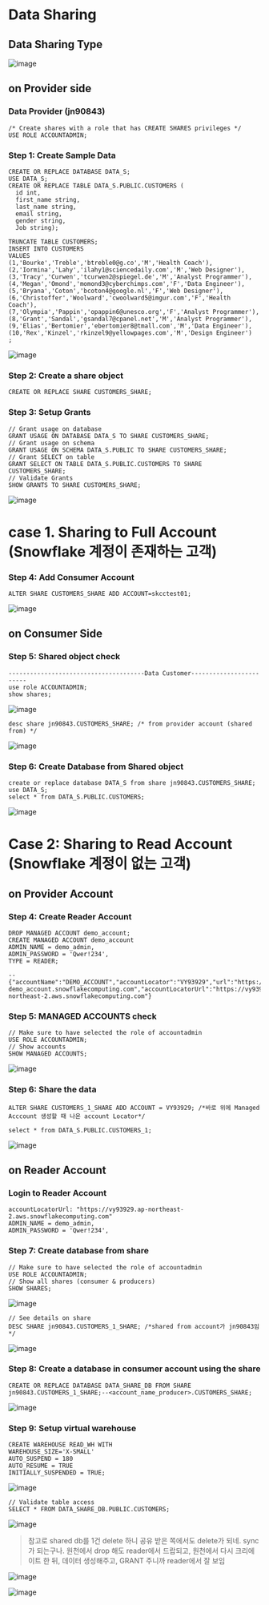 # Data Sharing

## Data Sharing Type
![image](https://user-images.githubusercontent.com/52474199/184577761-8ecc9f99-8d58-46cc-af94-ae0118766ff4.png)


## on Provider side

### Data Provider (jn90843)
```
/* Create shares with a role that has CREATE SHARES privileges */
USE ROLE ACCOUNTADMIN; 
```

### Step 1: Create Sample Data

```
CREATE OR REPLACE DATABASE DATA_S;
USE DATA_S;
CREATE OR REPLACE TABLE DATA_S.PUBLIC.CUSTOMERS (
  id int,
  first_name string,
  last_name string,
  email string,
  gender string,
  Job string);
```

```
TRUNCATE TABLE CUSTOMERS;
INSERT INTO CUSTOMERS
VALUES
(1,'Bourke','Treble','btreble0@g.co','M','Health Coach'),
(2,'Iormina','Lahy','ilahy1@sciencedaily.com','M','Web Designer'),
(3,'Tracy','Curwen','tcurwen2@spiegel.de','M','Analyst Programmer'),
(4,'Megan','Omond','momond3@cyberchimps.com','F','Data Engineer'),
(5,'Bryana','Coton','bcoton4@google.nl','F','Web Designer'),
(6,'Christoffer','Woolward','cwoolward5@imgur.com','F','Health Coach'),
(7,'Olympia','Pappin','opappin6@unesco.org','F','Analyst Programmer'),
(8,'Grant','Sandal','gsandal7@cpanel.net','M','Analyst Programmer'),
(9,'Elias','Bertomier','ebertomier8@tmall.com','M','Data Engineer'),
(10,'Rex','Kinzel','rkinzel9@yellowpages.com','M','Design Engineer')
;
```
![image](https://user-images.githubusercontent.com/52474199/183401893-04c9ca50-452c-4667-acd1-ddec9ef79498.png)

### Step 2: Create a share object

```
CREATE OR REPLACE SHARE CUSTOMERS_SHARE;
```

### Step 3: Setup Grants

```
// Grant usage on database
GRANT USAGE ON DATABASE DATA_S TO SHARE CUSTOMERS_SHARE; 
// Grant usage on schema
GRANT USAGE ON SCHEMA DATA_S.PUBLIC TO SHARE CUSTOMERS_SHARE; 
// Grant SELECT on table
GRANT SELECT ON TABLE DATA_S.PUBLIC.CUSTOMERS TO SHARE CUSTOMERS_SHARE; 
// Validate Grants
SHOW GRANTS TO SHARE CUSTOMERS_SHARE;
```
![image](https://user-images.githubusercontent.com/52474199/184577142-8591196f-bf57-417b-b0f3-e7d4895bacb9.png)


# case 1. Sharing to Full Account (Snowflake 계정이 존재하는 고객)

### Step 4: Add Consumer Account
```
ALTER SHARE CUSTOMERS_SHARE ADD ACCOUNT=skcctest01;
```
![image](https://user-images.githubusercontent.com/52474199/183403120-503450ff-d8df-42fe-b052-1ea5e37a339e.png)


## on Consumer Side

### Step 5: Shared object check
```
--------------------------------------Data Customer------------------------
use role ACCOUNTADMIN;
show shares;
```
![image](https://user-images.githubusercontent.com/52474199/183402575-3984270c-5a75-4240-8561-e9ac490c0ab1.png)


```
desc share jn90843.CUSTOMERS_SHARE; /* from provider account (shared from) */
```
![image](https://user-images.githubusercontent.com/52474199/183402869-5d5dcb5f-4a57-4f97-ae4d-77cabc187c7c.png)


### Step 6: Create Database from Shared object
```
create or replace database DATA_S from share jn90843.CUSTOMERS_SHARE;
use DATA_S;
select * from DATA_S.PUBLIC.CUSTOMERS;
```
![image](https://user-images.githubusercontent.com/52474199/183402945-5d2e71aa-1f38-479c-b847-d51ff28e4237.png)



# Case 2: Sharing to Read Account (Snowflake 계정이 없는 고객)

## on Provider Account
### Step 4: Create Reader Account
```
DROP MANAGED ACCOUNT demo_account;
CREATE MANAGED ACCOUNT demo_account
ADMIN_NAME = demo_admin,
ADMIN_PASSWORD = 'Qwer!234',
TYPE = READER;

--{"accountName":"DEMO_ACCOUNT","accountLocator":"VY93929","url":"https://avlmfgz-demo_account.snowflakecomputing.com","accountLocatorUrl":"https://vy93929.ap-northeast-2.aws.snowflakecomputing.com"}

```
### Step 5: MANAGED ACCOUNTS check
```
// Make sure to have selected the role of accountadmin
USE ROLE ACCOUNTADMIN; 
// Show accounts
SHOW MANAGED ACCOUNTS;
```
![image](https://user-images.githubusercontent.com/52474199/184528012-fe0f75d8-4dc8-465a-b0f1-d8de50de2b7c.png)


### Step 6: Share the data
```
ALTER SHARE CUSTOMERS_1_SHARE ADD ACCOUNT = VY93929; /*바로 위에 Managed Acccount 생성할 때 나온 account Locator*/
```
```
select * from DATA_S.PUBLIC.CUSTOMERS_1;
```
![image](https://user-images.githubusercontent.com/52474199/183608166-4bc418de-c179-43f7-81dd-0e7db7146f7d.png)


## on Reader Account
### Login to Reader Account

```
accountLocatorUrl: "https://vy93929.ap-northeast-2.aws.snowflakecomputing.com"
ADMIN_NAME = demo_admin,
ADMIN_PASSWORD = 'Qwer!234',

```


### Step 7: Create database from share
```
// Make sure to have selected the role of accountadmin
USE ROLE ACCOUNTADMIN; 
// Show all shares (consumer & producers)
SHOW SHARES;
```
![image](https://user-images.githubusercontent.com/52474199/183606222-be8abb60-e56f-4289-a0c0-53491769e5cb.png)


```
// See details on share
DESC SHARE jn90843.CUSTOMERS_1_SHARE; /*shared from account가 jn90843임 */
```

![image](https://user-images.githubusercontent.com/52474199/184528305-0e7852ec-5752-4a61-b519-859d15acae17.png)

### Step 8: Create a database in consumer account using the share

```
CREATE OR REPLACE DATABASE DATA_SHARE_DB FROM SHARE jn90843.CUSTOMERS_1_SHARE;--<account_name_producer>.CUSTOMERS_SHARE;

```
![image](https://user-images.githubusercontent.com/52474199/183607363-24237e0d-9717-4e8d-ba6c-fc3a92f5a820.png)


### Step 9: Setup virtual warehouse
```
CREATE WAREHOUSE READ_WH WITH
WAREHOUSE_SIZE='X-SMALL'
AUTO_SUSPEND = 180
AUTO_RESUME = TRUE
INITIALLY_SUSPENDED = TRUE;
```

![image](https://user-images.githubusercontent.com/52474199/183607742-4b50a60e-d22f-43e0-aa4c-8c2326012155.png)


```
// Validate table access
SELECT * FROM DATA_SHARE_DB.PUBLIC.CUSTOMERS;
```

![image](https://user-images.githubusercontent.com/52474199/183607839-8f8a1a81-20f4-4de6-8f3f-b8e9d3ef56ef.png)


> 참고로 shared db를 1건 delete 하니 공유 받은 쪽에서도 delete가 되네. sync가 되는구나.
> 원천에서 drop 해도 reader에서 드랍되고, 원천에서 다시 크리에이트 한 뒤, 데이터 생성해주고, GRANT 주니까 reader에서 잘 보임

![image](https://user-images.githubusercontent.com/52474199/183609959-711228f0-3fba-43c1-ae84-835e1ec2fb36.png)


![image](https://user-images.githubusercontent.com/52474199/183608619-eace4bfa-365c-4251-8ad9-97a38bb13ffd.png)


